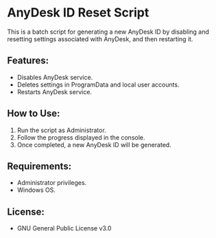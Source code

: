 # AnyDesk ID Reset Script

This is a batch script for generating a new AnyDesk ID by disabling and resetting settings associated with AnyDesk, and then restarting it.

## Features:
- Disables AnyDesk service.
- Deletes settings in ProgramData and local user accounts.
- Restarts AnyDesk service.

## How to Use:
1. Run the script as Administrator.
2. Follow the progress displayed in the console.
3. Once completed, a new AnyDesk ID will be generated.

## Requirements:
- Administrator privileges.
- Windows OS.

## License:
- GNU General Public License v3.0
